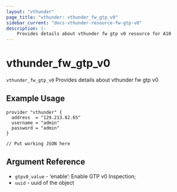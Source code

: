 ```yaml
---
layout: "vthunder"
page_title: "vthunder: vthunder_fw_gtp_v0"
sidebar_current: "docs-vthunder-resource-fw-gtp-v0"
description: |-
	Provides details about vthunder fw gtp v0 resource for A10
---
```


# vthunder\_fw\_gtp\_v0

`vthunder_fw_gtp_v0` Provides details about vthunder fw gtp v0
## Example Usage


```hcl
provider "vthunder" {
  address  = "129.213.82.65"
  username = "admin"
  password = "admin"
}

// Put working JSON here
```

## Argument Reference

* `gtpv0_value` - ‘enable’: Enable GTP v0 Inspection;
* `uuid` - uuid of the object

